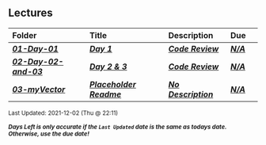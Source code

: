 ## Lectures

| Folder | Title | Description | Due |  |
|:------|:------|:------|:------|:-----:|
| ***<a href="https://github.com/rugbyprof/2143-Object-Oriented-Programming/tree/master/Lectures/01-Day-01">01-Day-01</a>*** | ***<a href="https://github.com/rugbyprof/2143-Object-Oriented-Programming/tree/master/Lectures/01-Day-01"> Day 1 </a>*** | ***<a href="https://github.com/rugbyprof/2143-Object-Oriented-Programming/tree/master/Lectures/01-Day-01"> Code Review</a>*** | ***<a href="https://github.com/rugbyprof/2143-Object-Oriented-Programming/tree/master/Lectures/01-Day-01">N/A</a>*** |  |
| ***<a href="https://github.com/rugbyprof/2143-Object-Oriented-Programming/tree/master/Lectures/02-Day-02-and-03">02-Day-02-and-03</a>*** | ***<a href="https://github.com/rugbyprof/2143-Object-Oriented-Programming/tree/master/Lectures/02-Day-02-and-03"> Day 2 & 3 </a>*** | ***<a href="https://github.com/rugbyprof/2143-Object-Oriented-Programming/tree/master/Lectures/02-Day-02-and-03"> Code Review</a>*** | ***<a href="https://github.com/rugbyprof/2143-Object-Oriented-Programming/tree/master/Lectures/02-Day-02-and-03">N/A</a>*** |  |
| ***<a href="https://github.com/rugbyprof/2143-Object-Oriented-Programming/tree/master/Lectures/03-myVector">03-myVector</a>*** | ***<a href="https://github.com/rugbyprof/2143-Object-Oriented-Programming/tree/master/Lectures/03-myVector"> Placeholder Readme </a>*** | ***<a href="https://github.com/rugbyprof/2143-Object-Oriented-Programming/tree/master/Lectures/03-myVector"> No Description</a>*** | ***<a href="https://github.com/rugbyprof/2143-Object-Oriented-Programming/tree/master/Lectures/03-myVector">N/A</a>*** |  |

<sup>Last Updated: 2021-12-02 (Thu @ 22:11)</sup> 

<sup>***Days Left is only accurate if the `Last Updated` date is the same as todays date. Otherwise, use the due date!***</sup> 